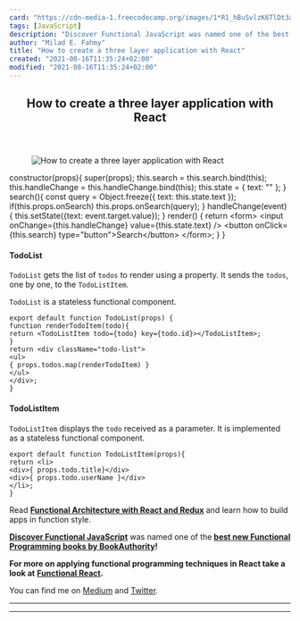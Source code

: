 ```yaml
---
card: "https://cdn-media-1.freecodecamp.org/images/1*R1_hBuSvlzK6TlDt3aJM8A.jpeg"
tags: [JavaScript]
description: "Discover Functional JavaScript was named one of the best new "
author: "Milad E. Fahmy"
title: "How to create a three layer application with React"
created: "2021-08-16T11:35:24+02:00"
modified: "2021-08-16T11:35:24+02:00"
---
```

<div class="site-wrapper">
<main id="site-main" class="site-main outer">
<div class="inner">
<article class="post-full post tag-javascript tag-technology tag-web-development tag-react tag-programming ">
<header class="post-full-header">
<h1 class="post-full-title">How to create a three layer application with React</h1>
</header>
<figure class="post-full-image">
<picture>
<source media="(max-width: 700px)" sizes="1px" srcset="data:image/gif;base64,R0lGODlhAQABAIAAAAAAAP///yH5BAEAAAAALAAAAAABAAEAAAIBRAA7 1w">
<source media="(min-width: 701px)" sizes="(max-width: 800px) 400px,
(max-width: 1170px) 700px,
1400px" srcset="https://cdn-media-1.freecodecamp.org/images/1*R1_hBuSvlzK6TlDt3aJM8A.jpeg 300w,
https://cdn-media-1.freecodecamp.org/images/1*R1_hBuSvlzK6TlDt3aJM8A.jpeg 600w,
https://cdn-media-1.freecodecamp.org/images/1*R1_hBuSvlzK6TlDt3aJM8A.jpeg 1000w,
https://cdn-media-1.freecodecamp.org/images/1*R1_hBuSvlzK6TlDt3aJM8A.jpeg 2000w">
<img onerror="this.style.display='none'" src="https://cdn-media-1.freecodecamp.org/images/1*R1_hBuSvlzK6TlDt3aJM8A.jpeg" alt="How to create a three layer application with React">
</picture>
</figure>
<section class="post-full-content">
<div class="post-content">
constructor(props){
super(props);
this.search = this.search.bind(this);
this.handleChange = this.handleChange.bind(this);
this.state = { text: "" };
}
search(){
const query = Object.freeze({ text: this.state.text });
if(this.props.onSearch)
this.props.onSearch(query);
}
handleChange(event) {
this.setState({text: event.target.value});
}
render() {
return &lt;form&gt;
&lt;input onChange={this.handleChange} value={this.state.text} /&gt;
&lt;button onClick={this.search} type="button"&gt;Search&lt;/button&gt;
&lt;/form&gt;;
}
}</code></pre><h4 id="todolist">TodoList</h4><p><code>TodoList</code> gets the list of <code>todos</code> to render using a property. It sends the <code>todos</code>, one by one, to the <code>TodoListItem</code>.</p><p><code>TodoList</code> is a stateless functional component.</p><pre><code>export default function TodoList(props) {
function renderTodoItem(todo){
return &lt;TodoListItem todo={todo} key={todo.id}&gt;&lt;/TodoListItem&gt;;
}
return &lt;div className="todo-list"&gt;
&lt;ul&gt;
{ props.todos.map(renderTodoItem) }
&lt;/ul&gt;
&lt;/div&gt;;
}</code></pre><h4 id="todolistitem">TodoListItem</h4><p><code>TodoListItem</code> displays the <code>todo</code> received as a parameter. It is implemented as a stateless functional component.</p><pre><code>export default function TodoListItem(props){
return &lt;li&gt;
&lt;div&gt;{ props.todo.title}&lt;/div&gt;
&lt;div&gt;{ props.todo.userName }&lt;/div&gt;
&lt;/li&gt;;
}</code></pre><p>Read <a href="https://read.amazon.com/kp/embed?asin=B0846NRJYR&amp;preview=newtab&amp;linkCode=kpe&amp;ref_=cm_sw_r_kb_dp_o.hlEbDD02JB2" rel="noopener nofollow"><strong><strong>Functional Architecture with React and Redux</strong></strong></a> and learn how to build apps in function style.</p><p><a href="https://read.amazon.com/kp/embed?asin=B07PBQJYYG&amp;preview=newtab&amp;linkCode=kpe&amp;ref_=cm_sw_r_kb_dp_cm5KCbE5BDJGE&amp;source=post_page---------------------------"><strong><strong>Discover Functional JavaScript</strong></strong></a> was named one of the<strong><strong> </strong></strong><a href="https://bookauthority.org/books/new-functional-programming-books?t=7p46zt&amp;s=award&amp;book=1095338781&amp;source=post_page---------------------------"><strong><strong>best new Functional Programming books by BookAuthority</strong></strong></a><strong><strong>!</strong></strong></p><p><strong><strong>For more on applying functional programming techniques in React take a look at</strong></strong> <a href="https://read.amazon.com/kp/embed?asin=B07S1NLFTS&amp;preview=newtab&amp;linkCode=kpe&amp;ref_=cm_sw_r_kb_dp_Pko5CbA30383Y&amp;source=post_page---------------------------"><strong><strong>Functional React</strong></strong></a><strong><strong>.</strong></strong></p><p>You can find me on <a href="https://medium.com/@cristiansalcescu">Medium</a> and <a href="https://twitter.com/cristi_salcescu" rel="noopener nofollow nofollow noopener nofollow noopener nofollow noopener">Twitter</a>.</p>
</div>
<hr>
<hr>
</section>
</article>
</div>
</main>
</div>
<!-- Google Tag Manager (noscript) -->
<!-- End Google Tag Manager (noscript) -->
